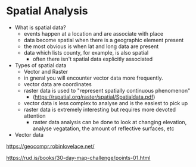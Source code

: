 # Spatial Analysis

* What is spatial data?
  - events happen at a location and are associate with place
  - data become spatial when there is a geographic element present
  - the most obvious is when lat and long data are present
  - data which lists county, for example, is also spatial
    - often there isn't spatial data explicitly associated
* Types of spatial data
  - Vector and Raster
  - in gneral you will encounter vector data more frequently. 
  - vector data are coordinates
  - raster data is used to "represent spatially continuous phenomenon"
    - (https://rspatial.org/raster/spatial/Spatialdata.pdf)
  - vector data is less complex to analyse and is the easiest to pick up
  - raster data is extremely interesting but requires more devoted attention
    - raster data analysis can be done to look at changing elevation, analyse vegatation, the amount of reflective surfaces, etc
* Vector data

https://geocompr.robinlovelace.net/

https://rud.is/books/30-day-map-challenge/points-01.html
